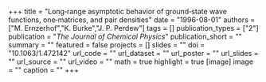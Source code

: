 +++
title = "Long‐range asymptotic behavior of ground‐state wave functions, one‐matrices, and pair densities"
date = "1996-08-01"
authors = ["M. Ernzerhof","K. Burke","J. P. Perdew"]
tags = []
publication_types = ["2"]
publication = "_The Journal of Chemical Physics_"
publication_short = ""
summary = ""
featured = false
projects = []
slides = ""
doi = "10.1063/1.472142"
url_code = ""
url_dataset = ""
url_poster = ""
url_slides = ""
url_source = ""
url_video = ""
math = true
highlight = true
[image]
image = ""
caption = ""
+++

